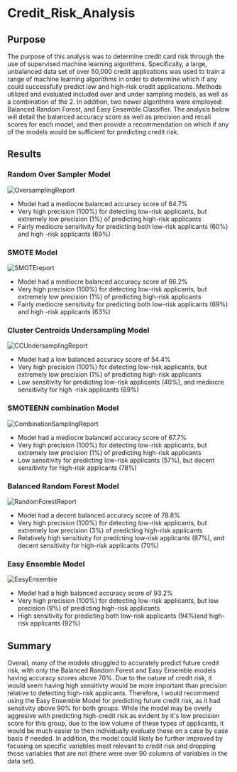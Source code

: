 # Credit_Risk_Analysis



## Purpose 

The purpose of this analysis was to determine credit card risk through the use of supervised machine learning algorithms. Specifically, a large, unbalanced data set of over 50,000 credit applications was used to train a range of machine learning algorithms in order to determine which if any could successfully predict low and high-risk credit applications.  Methods utilized and evaluated included over and under sampling models, as well as a combination of the 2. In addition, two newer algorithms were employed: Balanced Random Forest, and Easy Ensemble Classifier. The analysis below will detail the balanced accuracy score as well as precision and recall scores for each model, and then provide a recommendation on which if any of the models would be sufficient for predicting credit risk. 



## Results 

### Random Over Sampler Model
![OversamplingReport](https://user-images.githubusercontent.com/81761879/130283920-3b9fa990-2d7c-45e3-ad25-197b0337c873.PNG)

* Model had a mediocre balanced accuracy score of 64.7%
* Very high precision (100%) for detecting low-risk applicants, but extremely low precision (1%) of predicting high-risk applicants 
* Fairly mediocre sensitivity for predicting both low-risk applicants (60%) and high -risk applicants (69%)



### SMOTE Model 
![SMOTEreport](https://user-images.githubusercontent.com/81761879/130284782-62288bac-669d-4e47-8b3c-b74ccd1d5573.PNG)

* Model had a mediocre balanced accuracy score of 66.2%
* Very high precision (100%) for detecting low-risk applicants, but extremely low precision (1%) of predicting high-risk applicants 
* Fairly mediocre sensitivity for predicting both low-risk applicants (69%) and high -risk applicants (63%)



### Cluster Centroids Undersampling Model 
![CCUndersamplingReport](https://user-images.githubusercontent.com/81761879/130285032-c85647c8-6ebf-4c7a-943d-b0cf271c52b9.PNG)

* Model had a low balanced accuracy score of 54.4%
* Very high precision (100%) for detecting low-risk applicants, but extremely low precision (1%) of predicting high-risk applicants 
* Low sensitivity for predicting low-risk applicants (40%), and mediocre sensitivity for high -risk applicants (69%)



### SMOTEENN combination Model
![CombinationSamplingReport](https://user-images.githubusercontent.com/81761879/130285522-d88a08eb-646c-4c62-beb2-71a29e14f041.PNG)

* Model had a mediocre balanced accuracy score of 67.7%
* Very high precision (100%) for detecting low-risk applicants, but extremely low precision (1%) of predicting high-risk applicants 
* Low sensitivity for predicting low-risk applicants (57%), but decent sensitivity for high-risk applicants (78%)



### Balanced Random Forest Model
![RandomForestReport](https://user-images.githubusercontent.com/81761879/130285832-6b2c59df-d9e6-4566-a315-a952f4070376.PNG)

* Model had a decent balanced accuracy score of 78.8%
* Very high precision (100%) for detecting low-risk applicants, but extremely low precision (3%) of predicting high-risk applicants 
* Relatively high sensitivity for predicting low-risk applicants (87%), and decent sensitivity for high-risk applicants (70%)



### Easy Ensemble Model 
![EasyEnsemble](https://user-images.githubusercontent.com/81761879/130286049-51139577-ee7f-431c-b185-1a0c3ecbaf43.PNG)

* Model had a high balanced accuracy score of 93.2%
* Very high precision (100%) for detecting low-risk applicants, but low precision (9%) of predicting high-risk applicants 
* High sensitivity for predicting both low-risk applicants (94%)and high-risk applicants (92%)



 ## Summary

Overall, many of the models struggled to accurately predict future credit risk, with only the Balanced Random Forest and Easy Ensemble models having accuracy scores above 70%. Due to the nature of credit risk, it would seem having high sensitivty would be more important than precision relative to detecting high-risk applicants. Therefore, I would recommend using the Easy Ensemble Model for predicting future credit risk, as it had sensitvity above 90% for both groups. While the model may be overly aggresive with predicting high-credit risk as evident by it's low precision score for this group, due to the low volume of these types of applicants, it would be much easier to then individually evaluate these on a case by case basis if needed. In addition, the model could likely be further improved by focusing on specific variables most relevant to credit risk and dropping those variables that are not (there were over 90 columns of variables in the data set).



